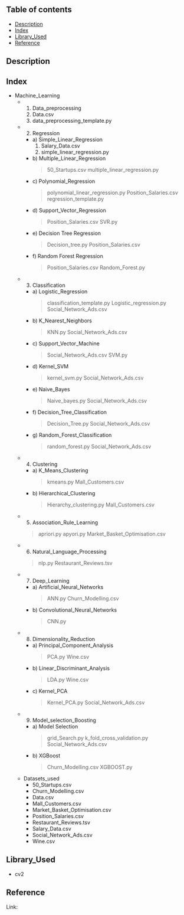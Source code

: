 ## Table of contents
* [Description](#description)
* [Index](#index)
* [Library_Used](#library_used)
* [Reference](#reference)

## Description


## Index
* Machine_Learning
  * 1) Data_preprocessing
      1) Data.csv
      2) data_preprocessing_template.py
  * 2) Regression
      * a) Simple_Linear_Regression
        1) Salary_Data.csv
        2) simple_linear_regression.py
      * b) Multiple_Linear_Regression
        > 50_Startups.csv
        > multiple_linear_regression.py
      * c) Polynomial_Regression
        > polynomial_linear_regression.py
        > Position_Salaries.csv
        > regression_template.py
      * d) Support_Vector_Regression
        > Position_Salaries.csv
        > SVR.py
      * e) Decision Tree Regression
        > Decision_tree.py
        > Position_Salaries.csv
      * f) Random Forest Regression
        > Position_Salaries.csv
        > Random_Forest.py
  * 3) Classification
    * a) Logistic_Regression
      > classification_template.py
      > Logistic_regression.py
      > Social_Network_Ads.csv
    * b) K_Nearest_Neighbors
      > KNN.py
      > Social_Network_Ads.csv
    * c) Support_Vector_Machine
      > Social_Network_Ads.csv
      > SVM.py
    * d) Kernel_SVM
      > kernel_svm.py
      > Social_Network_Ads.csv
    * e) Naive_Bayes
      > Naive_bayes.py
      > Social_Network_Ads.csv
    * f) Decision_Tree_Classification
      > Decision_Tree.py
      > Social_Network_Ads.csv
    * g) Random_Forest_Classification
      > random_forest.py
      > Social_Network_Ads.csv
  * 4) Clustering
    * a) K_Means_Clustering
      > kmeans.py
      > Mall_Customers.csv
    * b) Hierarchical_Clustering
      > Hierarchy_clustering.py
      > Mall_Customers.csv
  * 5) Association_Rule_Learning
    > apriori.py
    > apyori.py
    > Market_Basket_Optimisation.csv
  * 6) Natural_Language_Processing
    > nlp.py
    > Restaurant_Reviews.tsv
  * 7) Deep_Learning
    * a) Artificial_Neural_Networks
      > ANN.py
      > Churn_Modelling.csv
    * b) Convolutional_Neural_Networks
      > CNN.py
  * 8) Dimensionality_Reduction
    * a) Principal_Component_Analysis
      > PCA.py
      > Wine.csv
    * b) Linear_Discriminant_Analysis
      > LDA.py
      > Wine.csv
    * c) Kernel_PCA
      > Kernel_PCA.py
      > Social_Network_Ads.csv
  * 9) Model_selection_Boosting
    * a) Model Selection
      > grid_Search.py
      > k_fold_cross_validation.py
      > Social_Network_Ads.csv
    * b) XGBoost
      > Churn_Modelling.csv
      > XGBOOST.py
  * Datasets_used
    * 50_Startups.csv
    * Churn_Modelling.csv
    * Data.csv
    * Mall_Customers.csv
    * Market_Basket_Optimisation.csv
    * Position_Salaries.csv
    * Restaurant_Reviews.tsv
    * Salary_Data.csv
    * Social_Network_Ads.csv
    * Wine.csv
    

## Library_Used
* cv2

## Reference

Link:


